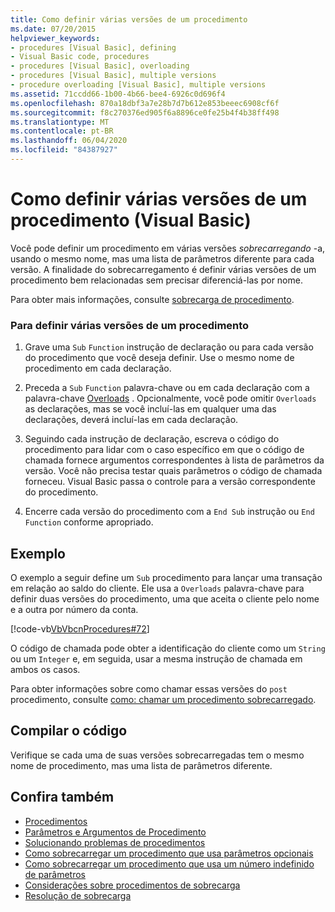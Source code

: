 ```yaml
---
title: Como definir várias versões de um procedimento
ms.date: 07/20/2015
helpviewer_keywords:
- procedures [Visual Basic], defining
- Visual Basic code, procedures
- procedures [Visual Basic], overloading
- procedures [Visual Basic], multiple versions
- procedure overloading [Visual Basic], multiple versions
ms.assetid: 71ccdd66-1b00-4b66-bee4-6926c0d696f4
ms.openlocfilehash: 870a18dbf3a7e28b7d7b612e853beeec6908cf6f
ms.sourcegitcommit: f8c270376ed905f6a8896ce0fe25b4f4b38ff498
ms.translationtype: MT
ms.contentlocale: pt-BR
ms.lasthandoff: 06/04/2020
ms.locfileid: "84387927"
---
```

# <a name="how-to-define-multiple-versions-of-a-procedure-visual-basic"></a>Como definir várias versões de um procedimento (Visual Basic)
Você pode definir um procedimento em várias versões *sobrecarregando* -a, usando o mesmo nome, mas uma lista de parâmetros diferente para cada versão. A finalidade do sobrecarregamento é definir várias versões de um procedimento bem relacionadas sem precisar diferenciá-las por nome.  
  
 Para obter mais informações, consulte [sobrecarga de procedimento](./procedure-overloading.md).  
  
### <a name="to-define-multiple-versions-of-a-procedure"></a>Para definir várias versões de um procedimento  
  
1. Grave uma `Sub` `Function` instrução de declaração ou para cada versão do procedimento que você deseja definir. Use o mesmo nome de procedimento em cada declaração.  
  
2. Preceda a `Sub` `Function` palavra-chave ou em cada declaração com a palavra-chave [Overloads](../../../language-reference/modifiers/overloads.md) . Opcionalmente, você pode omitir `Overloads` as declarações, mas se você incluí-las em qualquer uma das declarações, deverá incluí-las em cada declaração.  
  
3. Seguindo cada instrução de declaração, escreva o código do procedimento para lidar com o caso específico em que o código de chamada fornece argumentos correspondentes à lista de parâmetros da versão. Você não precisa testar quais parâmetros o código de chamada forneceu. Visual Basic passa o controle para a versão correspondente do procedimento.  
  
4. Encerre cada versão do procedimento com a `End Sub` instrução ou `End Function` conforme apropriado.  
  
## <a name="example"></a>Exemplo  
 O exemplo a seguir define um `Sub` procedimento para lançar uma transação em relação ao saldo do cliente. Ele usa a `Overloads` palavra-chave para definir duas versões do procedimento, uma que aceita o cliente pelo nome e a outra por número da conta.  
  
 [!code-vb[VbVbcnProcedures#72](~/samples/snippets/visualbasic/VS_Snippets_VBCSharp/VbVbcnProcedures/VB/Class1.vb#72)]  
  
 O código de chamada pode obter a identificação do cliente como um `String` ou um `Integer` e, em seguida, usar a mesma instrução de chamada em ambos os casos.  
  
 Para obter informações sobre como chamar essas versões do `post` procedimento, consulte [como: chamar um procedimento sobrecarregado](./how-to-call-an-overloaded-procedure.md).  
  
## <a name="compile-the-code"></a>Compilar o código  
 Verifique se cada uma de suas versões sobrecarregadas tem o mesmo nome de procedimento, mas uma lista de parâmetros diferente.  
  
## <a name="see-also"></a>Confira também

- [Procedimentos](./index.md)
- [Parâmetros e Argumentos de Procedimento](./procedure-parameters-and-arguments.md)
- [Solucionando problemas de procedimentos](./troubleshooting-procedures.md)
- [Como sobrecarregar um procedimento que usa parâmetros opcionais](./how-to-overload-a-procedure-that-takes-optional-parameters.md)
- [Como sobrecarregar um procedimento que usa um número indefinido de parâmetros](./how-to-overload-a-procedure-that-takes-an-indefinite-number-of-parameters.md)
- [Considerações sobre procedimentos de sobrecarga](./considerations-in-overloading-procedures.md)
- [Resolução de sobrecarga](./overload-resolution.md)
